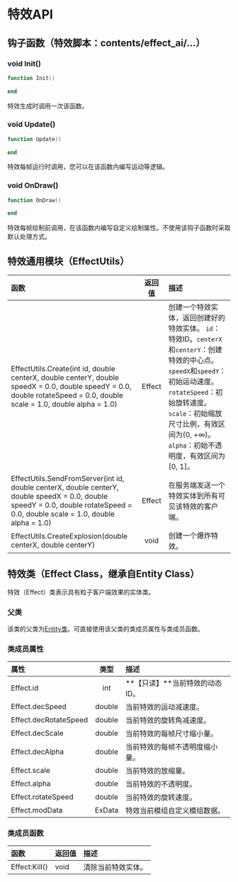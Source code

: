 # 特效API

## 钩子函数（特效脚本：contents/effect\_ai/...）

### void Init\(\)

```lua
function Init()
    
end
```

特效生成时调用一次该函数。

### void Update\(\)

```lua
function Update()
    
end
```

特效每帧运行时调用，您可以在该函数内编写运动等逻辑。

### void OnDraw\(\)

```lua
function OnDraw()
    
end
```

特效每帧绘制前调用，在该函数内编写自定义绘制属性。不使用该钩子函数时采取默认处理方式。

## 特效通用模块（EffectUtils）

| 函数 | 返回值 | 描述 |
| :--- | :---: | :--- |
| EffectUtils.Create\(int id, double centerX, double centerY, double speedX = 0.0, double speedY = 0.0, double rotateSpeed = 0.0, double scale = 1.0, double alpha = 1.0\) | Effect | 创建一个特效实体，返回创建好的特效实体。 `id`：特效ID。`centerX`和`centerY`：创建特效的中心点。`speedX`和`speedY`：初始运动速度。`rotateSpeed`：初始旋转速度。`scale`：初始缩放尺寸比例，有效区间为\(0, +∞\)。`alpha`：初始不透明度，有效区间为\[0, 1\]。 |
| EffectUtils.SendFromServer\(int id, double centerX, double centerY, double speedX = 0.0, double speedY = 0.0, double rotateSpeed = 0.0, double scale = 1.0, double alpha = 1.0\) | Effect | 在服务端发送一个特效实体到所有可见该特效的客户端。 |
| EffectUtils.CreateExplosion\(double centerX, double centerY\) | void | 创建一个爆炸特效。 |

## 特效类（Effect Class，继承自Entity Class）

特效（Effect）类表示具有粒子客户端效果的实体类。

### 父类

该类的父类为[Entity类](entity.md#shi-ti-lei-entity-class)。可直接使用该父类的类成员属性与类成员函数。

### 类成员属性

| 属性 | 类型 | 描述 |
| :--- | :---: | :--- |
| Effect.id | int | **【只读】**当前特效的动态ID。 |
| Effect.decSpeed | double | 当前特效的运动减速度。 |
| Effect.decRotateSpeed | double | 当前特效的旋转角减速度。 |
| Effect.decScale | double | 当前特效的每帧尺寸缩小量。 |
| Effect.decAlpha | double | 当前特效的每帧不透明度缩小量。 |
| Effect.scale | double | 当前特效的放缩量。 |
| Effect.alpha | double | 当前特效的不透明度。 |
| Effect.rotateSpeed | double | 当前特效的旋转速度。 |
| Effect.modData | ExData | 特效当前模组自定义模组数据。 |

### 类成员函数

| 函数 | 返回值 | 描述 |
| :--- | :--- | :--- |
| Effect:Kill\(\) | void | 清除当前特效实体。 |



